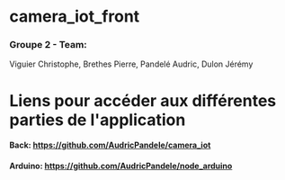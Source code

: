 # camera_iot_front

### Groupe 2 - Team:
Viguier Christophe,
Brethes Pierre,
Pandelé Audric,
Dulon Jérémy

# Liens pour accéder aux différentes parties de l'application

#### Back: https://github.com/AudricPandele/camera_iot
#### Arduino: https://github.com/AudricPandele/node_arduino
